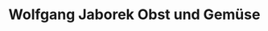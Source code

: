 ---
title: "Wolfgang Jaborek Obst und Gemüse"
url: /wipperfuerth/wolfgang-jaborek-obst-und-gemuese/
shop: Gemüse & Obst
---